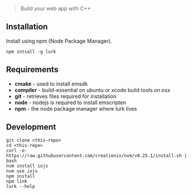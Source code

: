 > Build your web app with C++

## Installation

Install using npm (Node Package Manager).

```
npm intsall -g lurk
```

## Requirements
- __cmake__ - used to install emsdk
- __compiler__ - build-essential on ubuntu or xcode build tools on osx
- __git__ - retrieves files required for installation
- __node__ - nodejs is required to install emscripten
- __npm__ - the node package manager where lurk lives

## Development

```shell
git clone <this-repo>
cd <this-repo>
curl -o- https://raw.githubusercontent.com/creationix/nvm/v0.25.1/install.sh | bash
nvm install iojs
nvm use iojs
npm install
npm link
lurk --help
```
